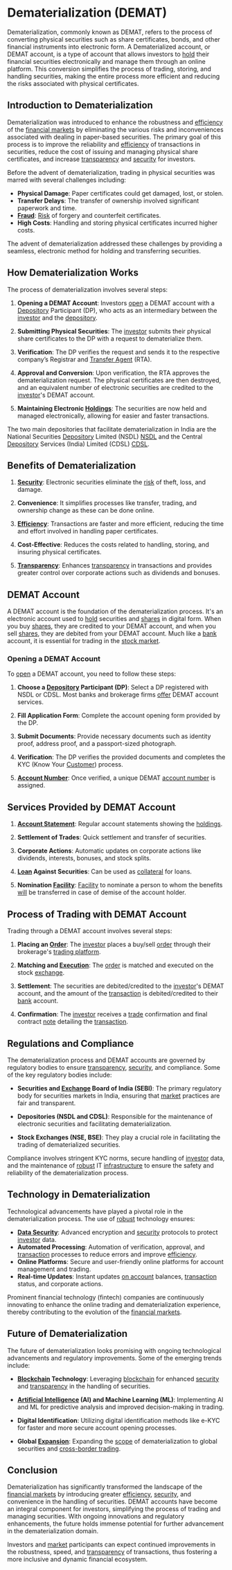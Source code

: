 # Dematerialization (DEMAT)

Dematerialization, commonly known as DEMAT, refers to the process of converting physical securities such as share certificates, bonds, and other financial instruments into electronic form. A Dematerialized account, or DEMAT account, is a type of account that allows investors to [hold](../h/hold.md) their financial securities electronically and manage them through an online platform. This conversion simplifies the process of trading, storing, and handling securities, making the entire process more efficient and reducing the risks associated with physical certificates.

## Introduction to Dematerialization

Dematerialization was introduced to enhance the robustness and [efficiency](../e/efficiency.md) of the [financial markets](../f/financial_market.md) by eliminating the various risks and inconveniences associated with dealing in paper-based securities. The primary goal of this process is to improve the reliability and [efficiency](../e/efficiency.md) of transactions in securities, reduce the cost of issuing and managing physical share certificates, and increase [transparency](../t/transparency.md) and [security](../s/security.md) for investors.

Before the advent of dematerialization, trading in physical securities was marred with several challenges including:

- **Physical Damage**: Paper certificates could get damaged, lost, or stolen.
- **Transfer Delays**: The transfer of ownership involved significant paperwork and time.
- **[Fraud](../f/fraud.md)**: [Risk](../r/risk.md) of forgery and counterfeit certificates.
- **High Costs**: Handling and storing physical certificates incurred higher costs.

The advent of dematerialization addressed these challenges by providing a seamless, electronic method for holding and transferring securities.

## How Dematerialization Works

The process of dematerialization involves several steps:

1. **Opening a DEMAT Account**: Investors [open](../o/open.md) a DEMAT account with a [Depository](../d/depository.md) Participant (DP), who acts as an intermediary between the [investor](../i/investor.md) and the [depository](../d/depository.md).

2. **Submitting Physical Securities**: The [investor](../i/investor.md) submits their physical share certificates to the DP with a request to dematerialize them.

3. **Verification**: The DP verifies the request and sends it to the respective company’s Registrar and [Transfer Agent](../t/transfer_agent.md) (RTA).

4. **Approval and Conversion**: Upon verification, the RTA approves the dematerialization request. The physical certificates are then destroyed, and an equivalent number of electronic securities are credited to the [investor](../i/investor.md)'s DEMAT account.

5. **Maintaining Electronic [Holdings](../h/holdings.md)**: The securities are now held and managed electronically, allowing for easier and faster transactions.

The two main depositories that facilitate dematerialization in India are the National Securities [Depository](../d/depository.md) Limited (NSDL) [NSDL](https://www.nsdl.co.in/) and the Central [Depository](../d/depository.md) Services (India) Limited (CDSL) [CDSL](https://www.cdslindia.com/).

## Benefits of Dematerialization

1. **[Security](../s/security.md)**: Electronic securities eliminate the [risk](../r/risk.md) of theft, loss, and damage.

2. **Convenience**: It simplifies processes like transfer, trading, and ownership change as these can be done online.

3. **[Efficiency](../e/efficiency.md)**: Transactions are faster and more efficient, reducing the time and effort involved in handling paper certificates.

4. **Cost-Effective**: Reduces the costs related to handling, storing, and insuring physical certificates.

5. **[Transparency](../t/transparency.md)**: Enhances [transparency](../t/transparency.md) in transactions and provides greater control over corporate actions such as dividends and bonuses.

## DEMAT Account

A DEMAT account is the foundation of the dematerialization process. It's an electronic account used to [hold](../h/hold.md) securities and [shares](../s/shares.md) in digital form. When you buy [shares](../s/shares.md), they are credited to your DEMAT account, and when you sell [shares](../s/shares.md), they are debited from your DEMAT account. Much like a [bank](../b/bank.md) account, it is essential for trading in the [stock market](../s/stock_market.md).

### Opening a DEMAT Account

To [open](../o/open.md) a DEMAT account, you need to follow these steps:

1. **Choose a [Depository](../d/depository.md) Participant (DP)**: Select a DP registered with NSDL or CDSL. Most banks and brokerage firms [offer](../o/offer.md) DEMAT account services.

2. **Fill Application Form**: Complete the account opening form provided by the DP.

3. **Submit Documents**: Provide necessary documents such as identity proof, address proof, and a passport-sized photograph.

4. **Verification**: The DP verifies the provided documents and completes the KYC (Know Your [Customer](../c/customer.md)) process.

5. **[Account Number](../a/account_number.md)**: Once verified, a unique DEMAT [account number](../a/account_number.md) is assigned.

## Services Provided by DEMAT Account

1. **[Account Statement](../a/account_statement.md)**: Regular account statements showing the [holdings](../h/holdings.md).

2. **Settlement of Trades**: Quick settlement and transfer of securities.

3. **Corporate Actions**: Automatic updates on corporate actions like dividends, interests, bonuses, and stock splits.

4. **[Loan](../l/loan.md) Against Securities**: Can be used as [collateral](../c/collateral.md) for loans.

5. **Nomination [Facility](../f/facility.md)**: [Facility](../f/facility.md) to nominate a person to whom the benefits [will](../w/will.md) be transferred in case of demise of the account holder.

## Process of Trading with DEMAT Account

Trading through a DEMAT account involves several steps:

1. **Placing an [Order](../o/order.md)**: The [investor](../i/investor.md) places a buy/sell [order](../o/order.md) through their brokerage's [trading platform](../t/trading_platform.md).

2. **Matching and [Execution](../e/execution.md)**: The [order](../o/order.md) is matched and executed on the stock [exchange](../e/exchange.md).

3. **Settlement**: The securities are debited/credited to the [investor](../i/investor.md)'s DEMAT account, and the amount of the [transaction](../t/transaction.md) is debited/credited to their [bank](../b/bank.md) account.

4. **Confirmation**: The [investor](../i/investor.md) receives a [trade](../t/trade.md) confirmation and final contract [note](../n/note.md) detailing the [transaction](../t/transaction.md).

## Regulations and Compliance

The dematerialization process and DEMAT accounts are governed by regulatory bodies to ensure [transparency](../t/transparency.md), [security](../s/security.md), and compliance. Some of the key regulatory bodies include:

- **Securities and [Exchange](../e/exchange.md) Board of India (SEBI)**: The primary regulatory body for securities markets in India, ensuring that [market](../m/market.md) practices are fair and transparent.

- **Depositories (NSDL and CDSL)**: Responsible for the maintenance of electronic securities and facilitating dematerialization.

- **Stock Exchanges (NSE, BSE)**: They play a crucial role in facilitating the trading of dematerialized securities.

Compliance involves stringent KYC norms, secure handling of [investor](../i/investor.md) data, and the maintenance of [robust](../r/robust.md) IT [infrastructure](../i/infrastructure.md) to ensure the safety and reliability of the dematerialization process.

## Technology in Dematerialization

Technological advancements have played a pivotal role in the dematerialization process. The use of [robust](../r/robust.md) technology ensures:

- **[Data Security](../d/data_security_in_trading.md)**: Advanced encryption and [security](../s/security.md) protocols to protect [investor](../i/investor.md) data.
- **Automated Processing**: Automation of verification, approval, and [transaction](../t/transaction.md) processes to reduce errors and improve [efficiency](../e/efficiency.md).
- **Online Platforms**: Secure and user-friendly online platforms for account management and trading.
- **Real-time Updates**: Instant updates [on account](../o/on_account.md) balances, [transaction](../t/transaction.md) status, and corporate actions.

Prominent financial technology (fintech) companies are continuously innovating to enhance the online trading and dematerialization experience, thereby contributing to the evolution of the [financial markets](../f/financial_market.md).

## Future of Dematerialization

The future of dematerialization looks promising with ongoing technological advancements and regulatory improvements. Some of the emerging trends include:

- **[Blockchain](../b/blockchain_in_trading.md) Technology**: Leveraging [blockchain](../b/blockchain_in_trading.md) for enhanced [security](../s/security.md) and [transparency](../t/transparency.md) in the handling of securities.

- **[Artificial Intelligence](../a/artificial_intelligence_in_trading.md) (AI) and Machine Learning (ML)**: Implementing AI and ML for predictive analysis and improved decision-making in trading.

- **Digital Identification**: Utilizing digital identification methods like e-KYC for faster and more secure account opening processes.

- **Global [Expansion](../e/expansion.md)**: Expanding the [scope](../s/scope.md) of dematerialization to global securities and [cross-border trading](../c/cross-border_trading.md).

## Conclusion

Dematerialization has significantly transformed the landscape of the [financial markets](../f/financial_market.md) by introducing greater [efficiency](../e/efficiency.md), [security](../s/security.md), and convenience in the handling of securities. DEMAT accounts have become an integral component for investors, simplifying the process of trading and managing securities. With ongoing innovations and regulatory enhancements, the future holds immense potential for further advancement in the dematerialization domain. 

Investors and [market](../m/market.md) participants can expect continued improvements in the robustness, speed, and [transparency](../t/transparency.md) of transactions, thus fostering a more inclusive and dynamic financial ecosystem.
